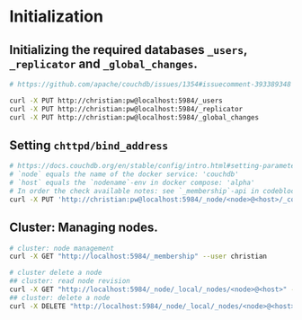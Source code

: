 # Initialization

## Initializing the required databases `_users`, `_replicator` and `_global_changes`.

```bash
# https://github.com/apache/couchdb/issues/1354#issuecomment-393389348

curl -X PUT http://christian:pw@localhost:5984/_users
curl -X PUT http://christian:pw@localhost:5984/_replicator
curl -X PUT http://christian:pw@localhost:5984/_global_changes
```

## Setting `chttpd/bind_address`

```bash
# https://docs.couchdb.org/en/stable/config/intro.html#setting-parameters-via-the-http-api
# `node` equals the name of the docker service: 'couchdb'
# `host` equals the `nodename`-env in docker compose: 'alpha'
# In order the check available notes: see `_membership`-api in codeblock above.
curl -X PUT 'http://christian:pw@localhost:5984/_node/<node>@<host>/_config/chttpd/bind_address' -d '"0.0.0.0"'
```

## Cluster: Managing nodes.

```bash
# cluster: node management
curl -X GET "http://localhost:5984/_membership" --user christian

# cluster delete a node
## cluster: read node revision
curl -X GET "http://localhost:5984/_node/_local/_nodes/<node>@<host>" --user christian
## cluster: delete a node
curl -X DELETE "http://localhost:5984/_node/_local/_nodes/<node>@<host>?rev=<revision>" --user christian
```